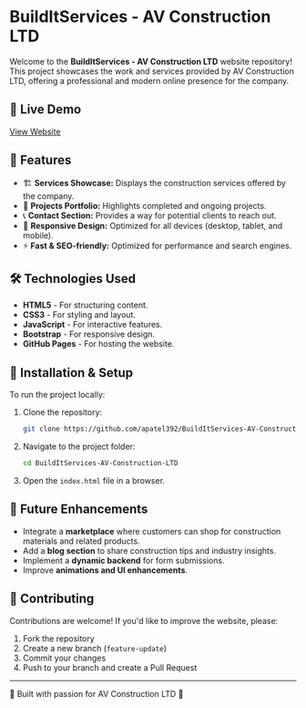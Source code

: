 # BuildItServices - AV Construction LTD

Welcome to the **BuildItServices - AV Construction LTD** website repository! This project showcases the work and services provided by AV Construction LTD, offering a professional and modern online presence for the company.

## 🔗 Live Demo
[View Website](https://patelcodes26.github.io/BuildItServices-AV-Construction-LTD/)

## 📌 Features
- 🏗️ **Services Showcase:** Displays the construction services offered by the company.
- 📸 **Projects Portfolio:** Highlights completed and ongoing projects.
- 📞 **Contact Section:** Provides a way for potential clients to reach out.
- 🎨 **Responsive Design:** Optimized for all devices (desktop, tablet, and mobile).
- ⚡ **Fast & SEO-friendly:** Optimized for performance and search engines.

## 🛠️ Technologies Used
- **HTML5** - For structuring content.
- **CSS3** - For styling and layout.
- **JavaScript** - For interactive features.
- **Bootstrap** - For responsive design.
- **GitHub Pages** - For hosting the website.

## 🚀 Installation & Setup
To run the project locally:
1. Clone the repository:
   
   ```sh
   git clone https://github.com/apatel392/BuildItServices-AV-Construction-LTD.git
   ```
3. Navigate to the project folder:
   
   ```sh
   cd BuildItServices-AV-Construction-LTD
   ```
5. Open the `index.html` file in a browser.


## 📝 Future Enhancements
- Integrate a **marketplace** where customers can shop for construction materials and related products.
- Add a **blog section** to share construction tips and industry insights.
- Implement a **dynamic backend** for form submissions.
- Improve **animations and UI enhancements**.

## 🤝 Contributing
Contributions are welcome! If you'd like to improve the website, please:
1. Fork the repository
2. Create a new branch (`feature-update`)
3. Commit your changes
4. Push to your branch and create a Pull Request

---
🚧 Built with passion for AV Construction LTD 🚧
